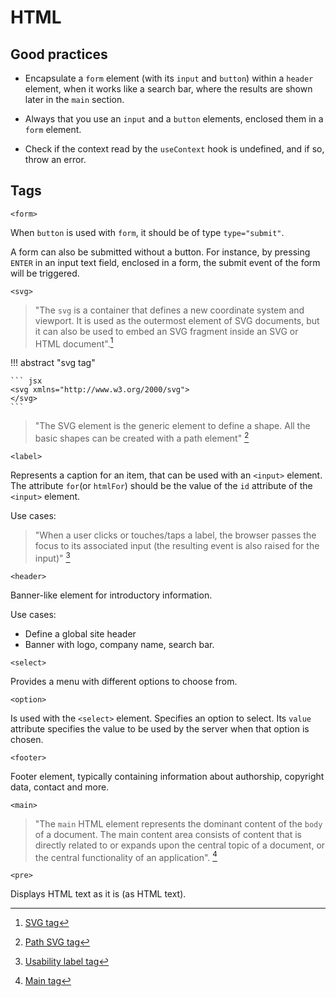 # HTML

## Good practices
* Encapsulate a `form` element (with its `input` and `button`) within a `header` element, when it works like a search bar, where the results are shown later in the `main` section.

* Always that you use an `input` and a `button` elements, enclosed them in a `form` element.

* Check if the context read by the `useContext` hook is undefined, and if so, throw an error.

## Tags

`<form>` 

When `button` is used with `form`, it should be of type `type="submit"`.

A form can also be submitted without a button. For instance, by pressing `ENTER` in an input text field, enclosed in a form, the submit event of the form will be triggered.

`<svg>` 

 > "The `svg` is a container that defines a new coordinate system and viewport. It is used as the outermost element of SVG documents, but it can also be used to embed an SVG fragment inside an SVG or HTML document".[^3]

!!! abstract "svg tag"

    ``` jsx
    <svg xmlns="http://www.w3.org/2000/svg">
    </svg>
    ```

 > "The <path> SVG element is the generic element to define a shape. All the basic shapes can be created with a path element" [^4]

[^3]: [SVG tag](https://developer.mozilla.org/en-US/docs/Web/SVG/Element/svg)

[^4]: [Path SVG tag](https://developer.mozilla.org/en-US/docs/Web/SVG/Element/path)

`<label>`

Represents a caption for an item, that can be used with an `<input>` element. The attribute `for`(or `htmlFor`) should be the value of the `id` attribute of the `<input>` element.

Use cases:
 > "When a user clicks or touches/taps a label, the browser passes the focus to its associated input (the resulting event is also raised for the input)" [^5] 

[^5]: [Usability label tag](https://developer.mozilla.org/en-US/docs/Web/HTML/Element/label)

`<header>`

Banner-like element for introductory information.

Use cases:
 * Define a global site header
 * Banner with logo, company name, search bar.

`<select>`

Provides a menu with different options to choose from.

`<option>`

Is used with the `<select>` element. Specifies an option to select. Its `value` attribute specifies the value to be used by the server when that option is chosen.

`<footer>`

Footer element, typically containing information about authorship, copyright data, contact and more.

`<main>`

 >"The `main` HTML element represents the dominant content of the `body` of a document. The main content area consists of content that is directly related to or expands upon the central topic of a document, or the central functionality of an application". [^8]

 [^8]: [Main tag](https://developer.mozilla.org/en-US/docs/Web/HTML/Element/main)

 `<pre>`

 Displays HTML text as it is (as HTML text).